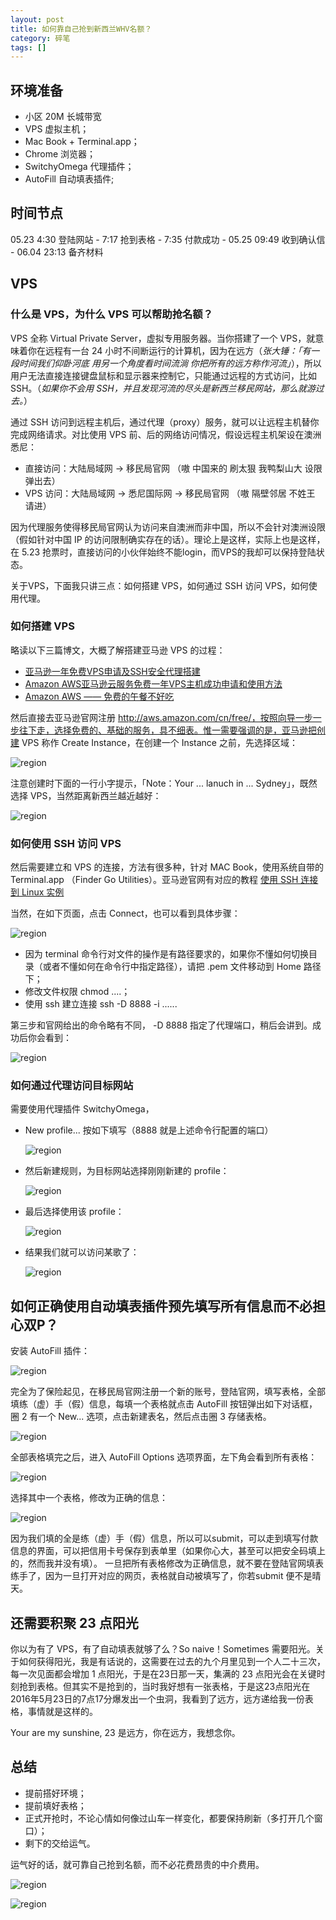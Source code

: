 ```yaml
---
layout: post
title: 如何靠自己抢到新西兰WHV名额？
category: 碎笔
tags: []
---
```


## 环境准备

- 小区 20M 长城带宽
- VPS 虚拟主机；
- Mac Book + Terminal.app；
- Chrome 浏览器；
- SwitchyOmega 代理插件；
- AutoFill 自动填表插件;



## 时间节点

05.23 4:30 登陆网站 - 7:17 抢到表格 - 7:35 付款成功 - 05.25 09:49 收到确认信 - 06.04 23:13 备齐材料



## VPS

### 什么是 VPS，为什么 VPS 可以帮助抢名额？

VPS 全称 Virtual Private Server，虚拟专用服务器。当你搭建了一个 VPS，就意味着你在远程有一台 24 小时不间断运行的计算机，因为在远方（*张大锤：「有一段时间我们仰卧河底 用另一个角度看时间流淌 你把所有的远方称作河流」*），所以用户无法直接连接键盘鼠标和显示器来控制它，只能通过远程的方式访问，比如 SSH。（*如果你不会用 SSH，并且发现河流的尽头是新西兰移民网站，那么就游过去。*）

通过 SSH 访问到远程主机后，通过代理（proxy）服务，就可以让远程主机替你完成网络请求。对比使用 VPS 前、后的网络访问情况，假设远程主机架设在澳洲悉尼：

- 直接访问：大陆局域网 -> 移民局官网 （嗷 中国来的 刷太狠 我鸭梨山大 设限 弹出去）
- VPS 访问：大陆局域网 -> 悉尼国际网 -> 移民局官网 （嗷 隔壁邻居 不姓王 请进）

因为代理服务使得移民局官网认为访问来自澳洲而非中国，所以不会针对澳洲设限（假如针对中国 IP 的访问限制确实存在的话）。理论上是这样，实际上也是这样，在 5.23 抢票时，直接访问的小伙伴始终不能login，而VPS的我却可以保持登陆状态。

关于VPS，下面我只讲三点：如何搭建 VPS，如何通过 SSH 访问 VPS，如何使用代理。


### 如何搭建 VPS 

略读以下三篇博文，大概了解搭建亚马逊 VPS 的过程：

- [亚马逊一年免费VPS申请及SSH安全代理搭建](http://blog.sina.com.cn/s/blog_67de9c540102uxk3.html)
- [Amazon AWS亚马逊云服务免费一年VPS主机成功申请和使用方法](http://www.freehao123.com/amazon-aws/)
- [Amazon AWS —— 免费的午餐不好吃](http://bropaul.com/post/amazon-aws-in-practice)

然后直接去亚马逊官网注册 http://aws.amazon.com/cn/free/，按照向导一步一步往下走，选择免费的、基础的服务，具不细表。惟一需要强调的是，亚马逊把创建 VPS 称作 Create Instance，在创建一个 Instance 之前，先选择区域：

![region](/assets/img/whv/whv1.png)

注意创建时下面的一行小字提示，「Note：Your ... lanuch in ... Sydney」，既然选择 VPS，当然距离新西兰越近越好：

![region](/assets/img/whv/whv2.png)

### 如何使用 SSH 访问 VPS

然后需要建立和 VPS 的连接，方法有很多种，针对 MAC Book，使用系统自带的 Terminal.app （Finder Go Utilities）。亚马逊官网有对应的教程 [使用 SSH 连接到 Linux 实例](http://docs.aws.amazon.com/zh_cn/AWSEC2/latest/UserGuide/AccessingInstancesLinux.html)

当然，在如下页面，点击 Connect，也可以看到具体步骤：

![region](/assets/img/whv/whv3.png)

- 因为 terminal 命令行对文件的操作是有路径要求的，如果你不懂如何切换目录（或者不懂如何在命令行中指定路径），请把 .pem 文件移动到 Home 路径下；
- 修改文件权限 chmod ....；
- 使用 ssh 建立连接 ssh -D 8888 -i ......

第三步和官网给出的命令略有不同， -D 8888 指定了代理端口，稍后会讲到。成功后你会看到：

![region](/assets/img/whv/whv4.png)


### 如何通过代理访问目标网站

需要使用代理插件 SwitchyOmega，

- New profile... 按如下填写（8888 就是上述命令行配置的端口）

    ![region](/assets/img/whv/whv5.png)

- 然后新建规则，为目标网站选择刚刚新建的 profile：

    ![region](/assets/img/whv/whv6.png)

- 最后选择使用该 profile：

    ![region](/assets/img/whv/whv7.png)

- 结果我们就可以访问某歌了：
    
   ![region](/assets/img/whv/whv8.png)


## 如何正确使用自动填表插件预先填写所有信息而不必担心双P？

安装 AutoFill 插件：

![region](/assets/img/whv/whv9.png)

完全为了保险起见，在移民局官网注册一个新的账号，登陆官网，填写表格，全部填练（虚）手（假）信息，每填一个表格就点击 AutoFill 按钮弹出如下对话框，圈 2 有一个 New... 选项，点击新建表名，然后点击圈 3 存储表格。

![region](/assets/img/whv/whv10.png)

全部表格填完之后，进入 AutoFill Options 选项界面，左下角会看到所有表格：

![region](/assets/img/whv/whv11.png)

选择其中一个表格，修改为正确的信息：

![region](/assets/img/whv/whv12.png)

因为我们填的全是练（虚）手（假）信息，所以可以submit，可以走到填写付款信息的界面，可以把信用卡号保存到表单里（如果你心大，甚至可以把安全码填上的，然而我并没有填）。
一旦把所有表格修改为正确信息，就不要在登陆官网填表练手了，因为一旦打开对应的网页，表格就自动被填写了，你若submit 便不是晴天。



## 还需要积聚 23 点阳光

你以为有了 VPS，有了自动填表就够了么？So naive！Sometimes 需要阳光。关于如何获得阳光，我是有话说的，这需要在过去的九个月里见到一个人二十三次，每一次见面都会增加  1 点阳光，于是在23日那一天，集满的 23 点阳光会在关键时刻抢到表格。但其实不是抢到的，当时我好想有一张表格，于是这23点阳光在2016年5月23日的7点17分爆发出一个虫洞，我看到了远方，远方递给我一份表格，事情就是这样的。

Your are my sunshine, 23 是远方，你在远方，我想念你。


## 总结

- 提前搭好环境；
- 提前填好表格；
- 正式开抢时，不论心情如何像过山车一样变化，都要保持刷新（多打开几个窗口）；
- 剩下的交给运气。

运气好的话，就可靠自己抢到名额，而不必花费昂贵的中介费用。

![region](/assets/img/whv/whv13.png)

![region](/assets/img/whv/whv14.png)
